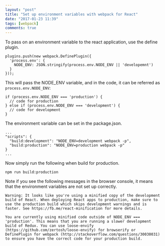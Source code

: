```yaml
---
layout: "post"
title: "Set up environment variables with webpack for React"
date: "2017-01-23 11:39"
tags: [webpack]
comments: true
---
```


To pass on an environment variable to the react application, use the define plugin.

```
plugins.push(new webpack.DefinePlugin({
  'process.env': {
    NODE_ENV: JSON.stringify(process.env.NODE_ENV || 'developemnt')
  }
}));
```

This will pass the NODE_ENV variable, and in the code, it can be referred as `process.env.NODE_ENV`:

```
if (process.env.NODE_ENV === 'production') {
  // code for production
} else if (process.env.NODE_ENV === 'development') {
  // code for development
}
```

<!-- more -->

The environment variable can be set in the package.json.

```
...
"scripts": {
  "build:development": "NODE_ENV=development webpack -p",
  "build:production": "NODE_ENV=production webpack -p"
}
...
```

Now simply run the following when build for production.
```
npm run build:production
```

Note if you see the following messages in the browser console, it means that the environment variables are not set up correctly.

```
Warning: It looks like you're using a minified copy of the development build of React. When deploying React apps to production, make sure to use the production build which skips development warnings and is faster. See https://fb.me/react-minification for more details.

You are currently using minified code outside of NODE_ENV === 'production'. This means that you are running a slower development build of Redux. You can use loose-envify (https://github.com/zertosh/loose-envify) for browserify or DefinePlugin for webpack (http://stackoverflow.com/questions/30030031) to ensure you have the correct code for your production build.
```
